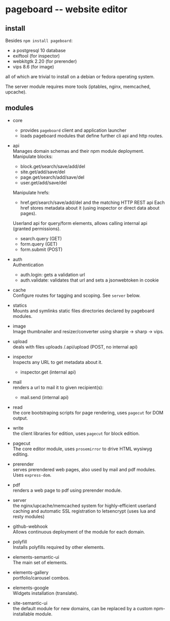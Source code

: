 pageboard -- website editor
===========================

install
-------

Besides `npm install pageboard`:
- a postgresql 10 database
- exiftool (for inspector)
- webkitgtk 2.20 (for prerender)
- vips 8.6 (for image)

all of which are trivial to install on a debian or fedora operating system.

The server module requires more tools (iptables, nginx, memcached, upcache).


modules
-------

* core  
  - provides `pageboard` client and application launcher
  - loads pageboard modules that define further cli api and http routes.

* api  
  Manages domain schemas and their npm module deployment.
  Manipulate blocks:
  - block.get/search/save/add/del
  - site.get/add/save/del
  - page.get/search/add/save/del
  - user.get/add/save/del
  
  Manipulate hrefs:
  - href.get/search/save/add/del
  and the matching HTTP REST api
  Each href stores metadata about it (using inspector or direct data about pages).
  
  Userland api for query/form elements, allows calling internal api (granted
  permissions).
  - search.query (GET)
  - form.query (GET)
  - form.submit (POST)

* auth  
  Authentication
  - auth.login: gets a validation url
  - auth.validate: validates that url and sets a jsonwebtoken in cookie

* cache  
  Configure routes for tagging and scoping. See `server` below.

* statics  
  Mounts and symlinks static files directories declared by pageboard modules.

* image  
  Image thumbnailer and resizer/converter using sharpie -> sharp -> vips.

* upload  
  deals with files uploads
  /.api/upload (POST, no internal api)

* inspector  
  Inspects any URL to get metadata about it.
  - inspector.get (internal api)

* mail  
  renders a url to mail it to given recipient(s):
  - mail.send (internal api)

* read  
  the core bootstraping scripts for page rendering, uses `pagecut` for
  DOM output.

* write  
  the client libraries for edition, uses `pagecut` for block edition.
  
* pagecut  
  The core editor module, uses `prosemirror` to drive HTML wysiwyg editing.

* prerender  
  serves prerendered web pages, also used by mail and pdf modules.
  Uses `express-dom`.

* pdf  
  renders a web page to pdf using prerender module.

* server  
  the nginx/upcache/memcached system for highly-efficient userland caching
  and automatic SSL registration to letsencrypt (uses lua and resty modules)

* github-webhook  
  Allows continuous deployment of the module for each domain.

* polyfill  
  Installs polyfills required by other elements.
  
* elements-semantic-ui  
  The main set of elements.
  
* elements-gallery  
  portfolio/carousel combos.
  
* elements-google  
  Widgets installation (translate).

* site-semantic-ui  
  the default module for new domains, can be replaced by a custom npm-installable module.
